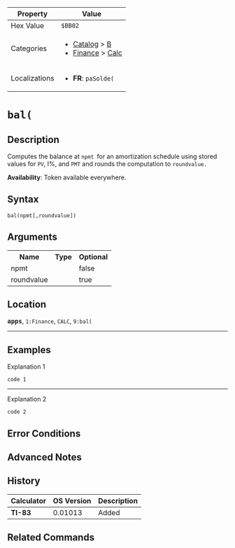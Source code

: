 | Property      | Value |
|---------------|-------|
| Hex Value     | `$BB02`|
| Categories    | <ul><li>[Catalog](<../categories/Catalog.md>) > [B](<../categories/Catalog.md#B>)</li><li>[Finance](<../categories/Finance.md>) > [Calc](<../categories/Finance.md#Calc>)</li></ul> |
| Localizations | <ul><li><b>FR</b>: `paSolde(`</li></ul> |

# `bal(`

## Description
Computes the balance at `npmt `for an amortization schedule using stored values for `PV`, I%, and `PMT` and rounds the computation to `roundvalue.`


<b>Availability</b>: Token available everywhere.

## Syntax
`bal(npmt[,roundvalue])`

## Arguments
<table>
<tr><th>Name</th><th>Type</th><th>Optional</th></tr>

<tr><td>npmt</td><td></td><td>false</td></tr>

<tr><td>roundvalue</td><td></td><td>true</td></tr>

</table>

## Location
<tt><kbd><b>apps</b></kbd></tt>, `1:Finance`, `CALC`, `9:bal(`
<hr>

## Examples

Explanation 1
```ti-basic
code 1
```
---
Explanation 2
```ti-basic
code 2
```

## Error Conditions


## Advanced Notes


## History
| Calculator | OS Version | Description |
|------------|------------|-------------|
| <b>TI-83</b> | 0.01013 | Added |

## Related Commands

